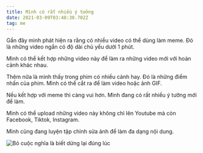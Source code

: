```yaml
---
title: Mình có rất nhiều ý tưởng
date: 2021-03-09T03:48:30.702Z
tag: me
---
```

Gần đây mình phát hiện ra rằng có nhiều video có thể dùng làm meme. Đó là những video ngắn có độ dài chủ yếu dưới 1 phút.

Mình có thể kết hợp những video này để làm ra những video mới với hoàn cảnh khác nhau. 

Thêm nữa là mình thấy trong phim có nhiều cảnh hay. Đó là những điểm nhấn của phim. Mình có thể cắt ra để làm video hoặc ảnh GIF. 

Nếu kết hợp với meme thì càng vui hơn. Mình đang có rất nhiều ý tưởng mới để làm.

Mình có thể upload những video này không chỉ lên Youtube mà còn Facebook, Tiktok, Instagram.

Mình cũng đang luyện tập chỉnh sửa ảnh để làm đa dạng nội dung.

![Bỏ cuộc nghĩa là biết dừng lại đúng lúc](/uploads/never-give-up.png "Bỏ cuộc nghĩa là biết dừng lại đúng lúc")